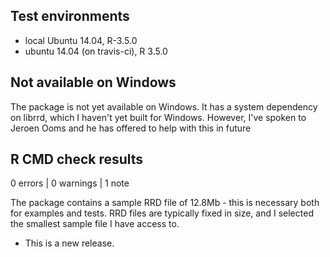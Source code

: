 ## Test environments

* local Ubuntu 14.04, R-3.5.0
* ubuntu 14.04 (on travis-ci), R 3.5.0

## Not available on Windows

The package is not yet available on Windows.  It has a system dependency on librrd, which I haven't yet built for Windows.  However, I've spoken to Jeroen Ooms and he has offered to help with this in future

## R CMD check results

0 errors | 0 warnings | 1 note

The package contains a sample RRD file of 12.8Mb - this is necessary both for examples and tests.  RRD files are typically fixed in size, and I selected the smallest sample file I have access to.

* This is a new release.
